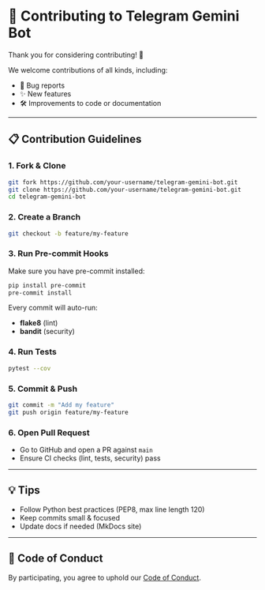 # 🤝 Contributing to Telegram Gemini Bot

Thank you for considering contributing! 🚀

We welcome contributions of all kinds, including:
- 🐞 Bug reports
- ✨ New features
- 🛠️ Improvements to code or documentation

---

## 📋 Contribution Guidelines

### 1. Fork & Clone
```bash
git fork https://github.com/your-username/telegram-gemini-bot.git
git clone https://github.com/your-username/telegram-gemini-bot.git
cd telegram-gemini-bot
```

### 2. Create a Branch
```bash
git checkout -b feature/my-feature
```

### 3. Run Pre-commit Hooks
Make sure you have pre-commit installed:
```bash
pip install pre-commit
pre-commit install
```

Every commit will auto-run:
- **flake8** (lint)
- **bandit** (security)

### 4. Run Tests
```bash
pytest --cov
```

### 5. Commit & Push
```bash
git commit -m "Add my feature"
git push origin feature/my-feature
```

### 6. Open Pull Request
- Go to GitHub and open a PR against `main`
- Ensure CI checks (lint, tests, security) pass

---

## 💡 Tips
- Follow Python best practices (PEP8, max line length 120)
- Keep commits small & focused
- Update docs if needed (MkDocs site)

---

## 📜 Code of Conduct
By participating, you agree to uphold our [Code of Conduct](CODE_OF_CONDUCT.md).
